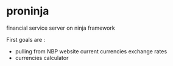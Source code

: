 # proninja
financial service server on ninja framework

First goals are :
- pulling from NBP website current currencies exchange rates
- currencies calculator
